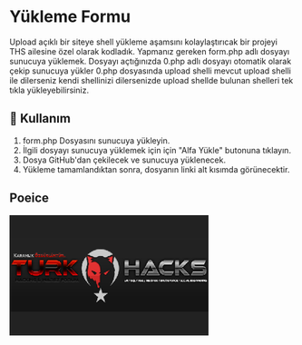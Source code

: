 # Yükleme Formu

Upload açıklı bir siteye shell yükleme aşamsını kolaylaştırıcak bir projeyi THS ailesine özel olarak kodladık.
Yapmanız gereken form.php adlı dosyayı sunucuya yüklemek.
Dosyayı açtığınızda 0.php adlı dosyayı otomatik olarak çekip sunucuya yükler 0.php dosyasında upload shelli mevcut upload shelli ile dilerseniz kendi shellinizi dilersenizde upload shellde bulunan shelleri tek tıkla yükleyebilirsiniz.

## 🚀 Kullanım

1. form.php Dosyasını sunucuya yükleyin.
2. İlgili dosyayı sunucuya yüklemek için için "Alfa Yükle" butonuna tıklayın.
3. Dosya GitHub'dan çekilecek ve sunucuya yüklenecek.
4. Yükleme tamamlandıktan sonra, dosyanın linki alt kısımda görünecektir.

## Poeice

![Hack](turkhacks.png)
